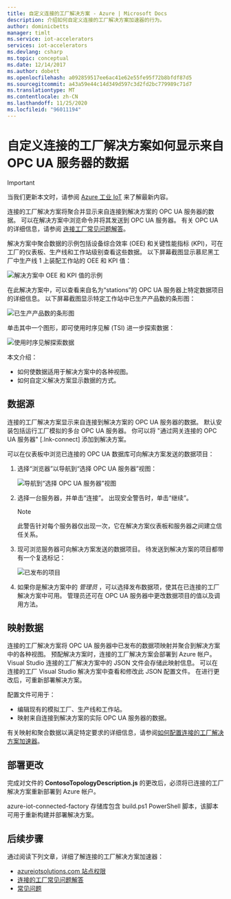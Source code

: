 ```yaml
---
title: 自定义连接的工厂解决方案 - Azure | Microsoft Docs
description: 介绍如何自定义连接的工厂解决方案加速器的行为。
author: dominicbetts
manager: timlt
ms.service: iot-accelerators
services: iot-accelerators
ms.devlang: csharp
ms.topic: conceptual
ms.date: 12/14/2017
ms.author: dobett
ms.openlocfilehash: a092859517ee6ac41e62e55fe95f72b8bfdf87d5
ms.sourcegitcommit: a43a59e44c14d349d597c3d2fd2bc779989c71d7
ms.translationtype: MT
ms.contentlocale: zh-CN
ms.lasthandoff: 11/25/2020
ms.locfileid: "96011194"
---
```

# <a name="customize-how-the-connected-factory-solution-displays-data-from-your-opc-ua-servers"></a>自定义连接的工厂解决方案如何显示来自 OPC UA 服务器的数据

> [!IMPORTANT]
> 当我们更新本文时，请参阅 [Azure 工业 IoT](https://azure.github.io/Industrial-IoT/) 来了解最新内容。

连接的工厂解决方案将聚合并显示来自连接到解决方案的 OPC UA 服务器的数据。 可以在解决方案中浏览命令并将其发送到 OPC UA 服务器。 有关 OPC UA 的详细信息，请参阅 [连接工厂常见问题解答](iot-accelerators-faq-cf.md)。

解决方案中聚合数据的示例包括设备综合效率 (OEE) 和关键性能指标 (KPI)，可在工厂的仪表板、生产线和工作站级别查看这些数据。 以下屏幕截图显示慕尼黑工厂中生产线 1 上装配工作站的 OEE 和 KPI 值：

![解决方案中 OEE 和 KPI 值的示例][img-oee-kpi]

在此解决方案中，可以查看来自名为“stations”的 OPC UA 服务器上特定数据项目的详细信息。 以下屏幕截图显示特定工作站中已生产产品数的条形图：

![已生产产品数的条形图][img-manufactured-items]

单击其中一个图形，即可使用时序见解 (TSI) 进一步探索数据：

![使用时序见解探索数据][img-tsi]

本文介绍：

- 如何使数据适用于解决方案中的各种视图。
- 如何自定义解决方案显示数据的方式。

## <a name="data-sources"></a>数据源

连接的工厂解决方案显示来自连接到解决方案的 OPC UA 服务器的数据。 默认安装包括运行工厂模拟的多台 OPC UA 服务器。 你可以将 "通过网关连接的 OPC UA 服务器" [.lnk-connect] 添加到解决方案。

可以在仪表板中浏览已连接的 OPC UA 数据库可向解决方案发送的数据项目：

1. 选择“浏览器”以导航到“选择 OPC UA 服务器”视图：

    ![导航到“选择 OPC UA 服务器”视图][img-select-server]

1. 选择一台服务器，并单击“连接”。 出现安全警告时，单击“继续”。

    > [!NOTE]
    > 此警告针对每个服务器仅出现一次，它在解决方案仪表板和服务器之间建立信任关系。

1. 现可浏览服务器可向解决方案发送的数据项目。 待发送到解决方案的项目都带有一个复选标记：

    ![已发布的项目][img-published]

1. 如果你是解决方案中的 *管理员* ，可以选择发布数据项，使其在已连接的工厂解决方案中可用。 管理员还可在 OPC UA 服务器中更改数据项目的值以及调用方法。

## <a name="map-the-data"></a>映射数据

连接的工厂解决方案将 OPC UA 服务器中已发布的数据项映射并聚合到解决方案中的各种视图。 预配解决方案时，连接的工厂解决方案会部署到 Azure 帐户。 Visual Studio 连接的工厂解决方案中的 JSON 文件会存储此映射信息。 可以在连接的工厂 Visual Studio 解决方案中查看和修改此 JSON 配置文件。 在进行更改后，可重新部署解决方案。

配置文件可用于：

- 编辑现有的模拟工厂、生产线和工作站。
- 映射来自连接到解决方案的实际 OPC UA 服务器的数据。

有关映射和聚合数据以满足特定要求的详细信息，请参阅[如何配置连接的工厂解决方案加速器](iot-accelerators-connected-factory-configure.md)。

## <a name="deploy-the-changes"></a>部署更改

完成对文件的 **ContosoTopologyDescription.js** 的更改后，必须将已连接的工厂解决方案重新部署到 Azure 帐户。

azure-iot-connected-factory 存储库包含 build.ps1 PowerShell 脚本，该脚本可用于重新构建并部署解决方案。

## <a name="next-steps"></a>后续步骤

通过阅读下列文章，详细了解连接的工厂解决方案加速器：

* [azureiotsolutions.com 站点权限][lnk-permissions]
* [连接的工厂常见问题解答](iot-accelerators-faq-cf.md)
* [常见问题][lnk-faq]


[img-oee-kpi]: ./media/iot-accelerators-connected-factory-customize/oeenadkpi.png
[img-manufactured-items]: ./media/iot-accelerators-connected-factory-customize/manufactured.png
[img-tsi]: ./media/iot-accelerators-connected-factory-customize/tsi.png
[img-select-server]: ./media/iot-accelerators-connected-factory-customize/selectserver.png
[img-published]: ./media/iot-accelerators-connected-factory-customize/published.png


[lnk-permissions]: iot-accelerators-permissions.md
[lnk-faq]: iot-accelerators-faq.md